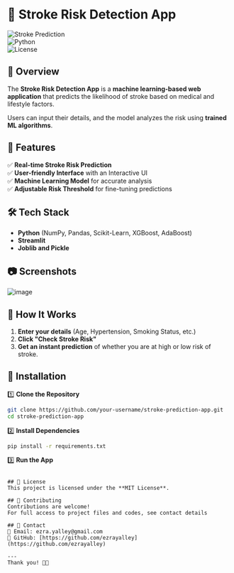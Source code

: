 # 🧠 Stroke Risk Detection App  

![Stroke Prediction](https://img.shields.io/badge/Machine%20Learning-✔%ef%b8%8f-blue)   
![Python](https://img.shields.io/badge/Python-✔%ef%b8%8f-yellow)  
![License](https://img.shields.io/badge/License-MIT-green)  

## 🚀 Overview  
The **Stroke Risk Detection App** is a **machine learning-based web application** that predicts the likelihood of stroke based on medical and lifestyle factors.  

Users can input their details, and the model analyzes the risk using **trained ML algorithms**.  

## 🌟 Features  
✅ **Real-time Stroke Risk Prediction**  
✅ **User-friendly Interface** with an Interactive UI  
✅ **Machine Learning Model** for accurate analysis  
✅ **Adjustable Risk Threshold** for fine-tuning predictions  

## 🛠️ Tech Stack  
- **Python** (NumPy, Pandas, Scikit-Learn, XGBoost, AdaBoost)  
- **Streamlit** 
- **Joblib and Pickle** 

## 📷 Screenshots  
![image](https://github.com/user-attachments/assets/f8e16be1-1c09-40cf-ac74-c99a40736bcc)


## 🎯 How It Works  
1. **Enter your details** (Age, Hypertension, Smoking Status, etc.)  
2. **Click "Check Stroke Risk"**  
3. **Get an instant prediction** of whether you are at high or low risk of stroke.  

## 🔧 Installation  

1️⃣ **Clone the Repository**  
```bash  
git clone https://github.com/your-username/stroke-prediction-app.git  
cd stroke-prediction-app  
```

2️⃣ **Install Dependencies**  
```bash  
pip install -r requirements.txt  
```

3️⃣ **Run the App**   
```

## 🌟 License  
This project is licensed under the **MIT License**.  

## 🤝 Contributing  
Contributions are welcome!
For full access to project files and codes, see contact details

## 💌 Contact  
📧 Email: ezra.yalley@gmail.com  
🔗 GitHub: [https://github.com/ezrayalley](https://github.com/ezrayalley)  

---  
Thank you! 🚀🔥  

